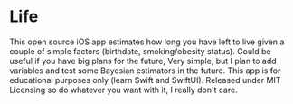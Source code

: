 # Life
This open source iOS app estimates how long you have left to live given a couple of simple factors (birthdate, smoking/obesity status).
Could be useful if you have big plans for the future,
Very simple, but I plan to add variables and test some Bayesian estimators in the future.
This app is for educational purposes only (learn Swift and SwiftUI).
Released under MIT Licensing so do whatever you want with it, I really don't care.
